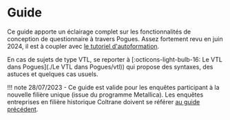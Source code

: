 # Guide

Ce guide apporte un éclairage complet sur les fonctionnalités de conception de questionnaire à travers Pogues. 
Assez fortement revu en juin 2024, il est à coupler avec [le tutoriel d'autoformation](https://inseefr.github.io/Bowie/pogues/D%C3%A9couverte%20%28le%20tutoriel%29/).

En cas de sujets de type VTL, se reporter à [:octicons-light-bulb-16: Le VTL dans Pogues](./Le VTL dans Pogues/vtl)) qui propose des syntaxes, des astuces et quelques cas usuels.

!!! note
    28/07/2023 - Ce guide est valide pour les enquêtes participant à la nouvelle filière unique (issue du programme Metallica). Les enquêtes entreprises en filière historique Coltrane doivent se référer [au guide précédent](https://inseefr.github.io/Pogues/fr/guide-utilisateur/guide-utilisateur.html).
